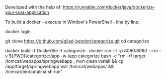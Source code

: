 Developed with the help of:   https://runnable.com/docker/java/dockerize-your-java-application

To build a docker - execute in Window's PowerShell - line by line:

docker login

git clone https://github.com/gilad-bendor/categorize.git
cd categorize

docker build -f Dockerfile -t categorize .
docker run -it -p 8080:8080 --rm -v ${PWD}\categorize:/app -w /app categorize bash -c "rm -rf targer /tomcat/webapps/springwebapp ; mvn clean install && cp /app/target/springwebapp.war /tomcat/webapps/ && /tomcat/bin/catalina.sh run"
